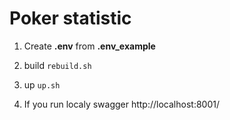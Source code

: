 # Poker statistic
1. Create **.env** from **.env_example**
2. build
```rebuild.sh```

3. up ```up.sh```
4. If you run localy swagger http://localhost:8001/